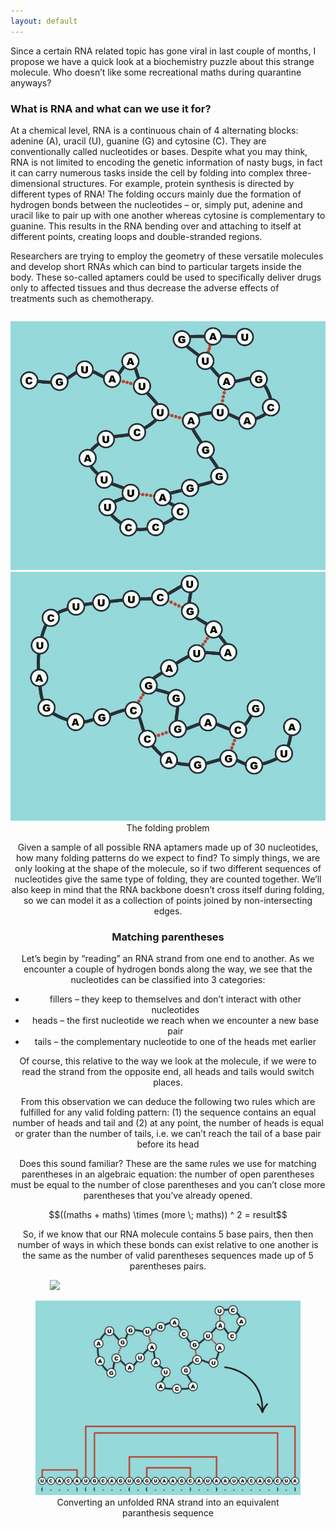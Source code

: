 ```yaml
---
layout: default
---
```

Since a certain RNA related topic has gone viral in last couple of months, I propose we have a quick look at a biochemistry puzzle about this strange molecule. Who doesn’t like some recreational maths during quarantine anyways?
### What is RNA and what can we use it for?
At a chemical level, RNA is a continuous chain of 4 alternating blocks: adenine (A), uracil (U), guanine (G) and cytosine (C). They are conventionally called nucleotides or bases. Despite what you may think, RNA is not limited to encoding the genetic information of nasty bugs, in fact it can carry numerous tasks inside the cell by folding into complex three-dimensional structures. For example, protein synthesis is directed by different types of RNA! The folding occurs mainly due the formation of hydrogen bonds between the nucleotides – or, simply put, adenine and uracil like to pair up with one another whereas cytosine is complementary to guanine. This results in the RNA bending over and attaching to itself at different points, creating loops and double-stranded regions.

Researchers are trying to employ the geometry of these versatile molecules and develop short RNAs which can bind to particular targets inside the body. These so-called aptamers could be used to specifically deliver drugs only to affected tissues and thus decrease the adverse effects of treatments such as chemotherapy.

<p style="text-align: center; display:block;">
  <figure width="45%" style="text-align: center; display:inline-block; margin-right: auto; margin-left: auto;">
    <img src="/Images/rna1.jpg"/>   
    <figcaption style="display:inline-block;>Loops</figcaption>
  </figure>

  <figure width="45%" style="text-align: center; display:inline-block; margin-right: auto; margin-left: auto;">
    <img src="/Images/rna4.jpg"/>   
    <figcaption style="display:inline-block;>Double-stranded region</figcaption>
  </figure>
</p>

### The folding problem
Given a sample of all possible RNA aptamers made up of 30 nucleotides, how many folding patterns do we expect to find? To simply things, we are only looking at the shape of the molecule, so if two different sequences of nucleotides give the same type of folding, they are counted together. We’ll also keep in mind that the RNA backbone doesn’t cross itself during folding, so we can model it as a collection of points joined by non-intersecting edges.

### Matching parentheses 
Let’s begin by “reading” an RNA strand from one end to another. As we encounter a couple of hydrogen bonds along the way, we see that the nucleotides can be classified into 3 categories:

* fillers – they keep to themselves and don’t interact with other nucleotides 
* heads – the first nucleotide we reach when we encounter a new base pair
* tails – the complementary nucleotide to one of the heads met earlier

Of course, this relative to the way we look at the molecule, if we were to read the strand from the opposite end, all heads and tails would switch places. 

From this observation we can deduce the following two rules which are fulfilled for any valid folding pattern: (1) the sequence contains an equal number of heads and tail and (2) at any point, the number of heads is equal or grater than the number of tails, i.e. we can’t reach the tail of a base pair before its head

Does this sound familiar? These are the same rules we use for matching parentheses in an algebraic equation: the number of open parentheses must be equal to the number of close parentheses and you can’t close more parentheses that you’ve already opened. 

<p style="text-align: center; display:block;">
  $$((maths + maths) \times (more \; maths)) ^ 2 = result$$
</p>

So, if we know that our RNA molecule contains 5 base pairs, then then number of ways in which these bonds can exist relative to one another is the same as the number of valid parentheses sequences made up of 5 parentheses pairs.

<p style="text-align: center; display:block;">
   <img src="/Images/rna_animation.gif" width="75%" style="display:inline-block; margin-right: auto; margin-left: auto;"/>     
</p>

<figure style="text-align: center; display:block;">
  <img src="/Images/rna_diagram.png" width="100%"/>   
  <figcaption style="display:inline-block; margin-right: auto; margin-left: auto;">Converting an unfolded RNA strand into an equivalent paranthesis sequence</figcaption>
</figure>





